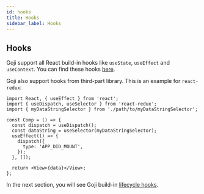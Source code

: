 ```yaml
---
id: hooks
title: Hooks
sidebar_label: Hooks
---
```


## Hooks

Goji support all React build-in hooks like `useState`, `useEffect` and `useContext`. You can find
these hooks [here](https://reactjs.org/docs/hooks-reference.html).

Goji also support hooks from third-part library. This is an example for `react-redux`:

```tsx
import React, { useEffect } from 'react';
import { useDispatch, useSelector } from 'react-redux';
import { myDataStringSelector } from './path/to/myDataStringSelector';

const Comp = () => {
  const dispatch = useDispatch();
  const dataString = useSelector(myDataStringSelector);
  useEffect(() => {
    dispatch({
      type: 'APP_DID_MOUNT',
    });
  }, []);

  return <View>{data}</View>;
};
```

In the next section, you will see Goji build-in [lifecycle hooks](./lifecycle.md).
